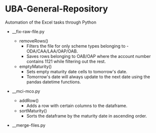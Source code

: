 # UBA-General-Repository

Automation of the Excel tasks through Python
* __fix-raw-file.py
  * removeRows()
    * Filters the file for only scheme types belonging to - ODA/CAA/LAA/OAP/OAB.
    * Saves rows belonging to OAB/OAP where the account number contains 1121 while filtering out the rest.
  * emptyMaturity()
    * Sets empty maturity date cells to tomorrow's date.
    * Tomorrow's date will always update to the next date using the pandas datetime functions.
    
* __mci-mco.py
  * addRow()
    * Adds a row with certain columns to the dataframe.
  * sortMaturity()
    * Sorts the dataframe by the maturity date in ascending order.

* __merge-files.py

